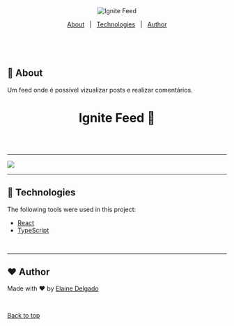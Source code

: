 <div align="center" id="top"> 
  <img src="./.github/app.gif" alt="Ignite Feed" />
	<p align="center">
  <a href="#dart-about">About</a> &#xa0; | &#xa0; 
  <a href="#rocket-technologies">Technologies</a> &#xa0; | &#xa0;
  <a href="https://github.com/ElaineDelgado" target="_blank">Author</a>
</p>

  &#xa0;

  <!-- <a href="https://reactfundamentos.netlify.app">Demo</a> -->
</div>

<br>

## :dart: About ##

Um feed onde é possível vizualizar posts e realizar comentários.

<h1 align="center">Ignite Feed 🚀</h1>
<br>
<br>
<hr> 

<img src="https://i.imgur.com/lKU2vVw.png">


<hr> 






## :rocket: Technologies ##

The following tools were used in this project:

- [React](https://pt-br.reactjs.org/)
- [TypeScript](https://www.typescriptlang.org/)

<br>
<hr> 

## :heart: Author ##

Made with :heart: by <a href="https://github.com/ElaineDelgado" target="_blank">Elaine Delgado</a>

&#xa0;

<a href="#top">Back to top</a>

